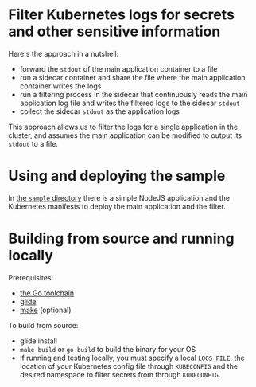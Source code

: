 # Filter Kubernetes logs for secrets and other sensitive information

Here's the approach in a nutshell:

- forward the `stdout` of the main application container to a file
- run a sidecar container and share the file where the main application container writes the logs
- run a filtering process in the sidecar that continuously reads the main application log file and writes the filtered logs to the sidecar `stdout`
- collect the sidecar `stdout` as the application logs

This approach allows us to filter the logs for a single application in the cluster, and assumes the main application can be modified to output its `stdout` to a file.


# Using and deploying the sample

In [the `sample` directory](/sample) there is a simple NodeJS application and the Kubernetes manifests to deploy the main application and the filter.

# Building from source and running locally

Prerequisites:

- [the Go toolchain][go]
- [glide][glide]
- [make][make] (optional)

To build from source:

- glide install
- `make build` or `go build` to build the binary for your OS
- if running and testing locally, you must specify a local `LOGS_FILE`, the location of your Kubernetes config file through `KUBECONFIG` and the desired namespace to filter secrets from through `KUBECONFIG`.

[go]: https://golang.org/doc/install
[glide]: https://github.com/Masterminds/glide
[make]: https://www.gnu.org/software/make/
